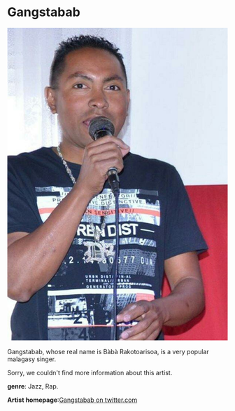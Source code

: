 # Gangstabab

![gangstabab](gangstabab.jpg)

Gangstabab, whose real name is Bàbà Rakotoarisoa, is a very popular malagasy singer.

Sorry, we couldn't find more information about this artist.

**genre**: Jazz, Rap.

**Artist homepage**:[Gangstabab on twitter.com](https://twitter.com/hashtag/gangstabab?src=hashtag_click)
